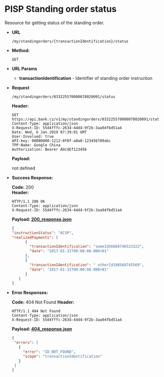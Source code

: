 # PISP Standing order status

Resource for getting status of the standing order.

* **URL**

  `/my/standingorders/{transactionIdentification}/status`

* **Method:**
  
  `GET`
  
*  **URL Params**

   - **transactionIdentification** - Identifier of standing order instruction

* **Request**

  `/my/standingorders/033225570000078020091/status`

  **Header:**
  ```http
  GET https://api.bank.cz/v1/my/standingorders/033225570000078020091/status
  Content-Type: application/json
  X-Request-ID: 55d4fffc-2634-44d4-9f2b-3aa94fbd51a4
  Date: Wed, 6 Jan 2019 07:39:01 GMT
  User-Involved: true
  API-key: 00000000-1212-0f0f-a0a0-123456789abc
  TPP-Name: Google China
  Authorization: Bearer AbCdEf123456
  ```

  **Payload:**
  
  not defined

* **Success Response:**
  
  **Code:** 200 <br />
  **Header:**
  ```http
  HTTP/1.1 200 OK
  Content-Type: application/json
  X-Request-ID: 55d4fffc-2634-44d4-9f2b-3aa94fbd51a4
  ```

  **Payload: [200_response.json](200_response.json)**
  ```json
  {
  "instructionStatus": "ACSP",
  "realizedPayments": [
        {
          "transactionIdentification": "someId56668746523322",
          "date": "2017-01-31T00:00:00.000+01"
        },
        {
          "transactionIdentification": " otherId198568745569",
          "date": "2017-01-31T00:00:00.000+01"
        }
     ]
  }
  ```
 
* **Error Responses:**

  **Code:** 404 Not Found
  **Header:**
  ```http
  HTTP/1.1 404 Not Found
  Content-Type: application/json
  X-Request-ID: 55d4fffc-2634-44d4-9f2b-3aa94fbd51a4
  ```
  
  **Payload: [404_response.json](404_response.json)**
  ```json
  {
   "errors": [
     {
       "error": "ID_NOT_FOUND",
       "scope": "transactionIdentification"
     }
   ]
  }
  ```
